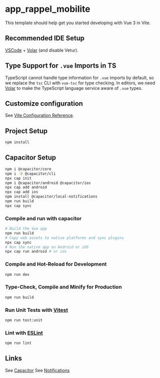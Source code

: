 # app_rappel_mobilite

This template should help get you started developing with Vue 3 in Vite.

## Recommended IDE Setup

[VSCode](https://code.visualstudio.com/) + [Volar](https://marketplace.visualstudio.com/items?itemName=Vue.volar) (and disable Vetur).

## Type Support for `.vue` Imports in TS

TypeScript cannot handle type information for `.vue` imports by default, so we replace the `tsc` CLI with `vue-tsc` for type checking. In editors, we need [Volar](https://marketplace.visualstudio.com/items?itemName=Vue.volar) to make the TypeScript language service aware of `.vue` types.

## Customize configuration

See [Vite Configuration Reference](https://vite.dev/config/).

## Project Setup

```sh
npm install
```

## Capacitor Setup

```sh
npm i @capacitor/core
npm i -D @capacitor/cli
npx cap init
npm i @capacitor/android @capacitor/ios
npx cap add android
npx cap add ios
npm install @capacitor/local-notifications
npm run build
npx cap sync
```

### Compile and run with capacitor

```sh
# Build the Vue app
npm run build
# Copy web assets to native platforms and sync plugins
npx cap sync
# Run the native app on Android or iOS
npx cap run android # or ios
```

### Compile and Hot-Reload for Development

```sh
npm run dev
```

### Type-Check, Compile and Minify for Production

```sh
npm run build
```

### Run Unit Tests with [Vitest](https://vitest.dev/)

```sh
npm run test:unit
```

### Lint with [ESLint](https://eslint.org/)

```sh
npm run lint
```

## Links

See [Capacitor](https://capacitorjs.com/docs/getting-started)
See [Notifications](https://capacitorjs.com/docs/apis/local-notifications)
